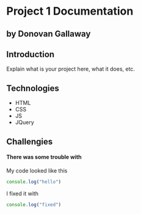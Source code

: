 # Project 1 Documentation
## by Donovan Gallaway


## Introduction

Explain what is your project here, what it does, etc.

## Technologies

- HTML
- CSS
- JS
- JQuery

## Challengies

#### There was some trouble with

My code looked like this

```js
console.log("hello")
```

I fixed it with 

```js
console.log("fixed")
```